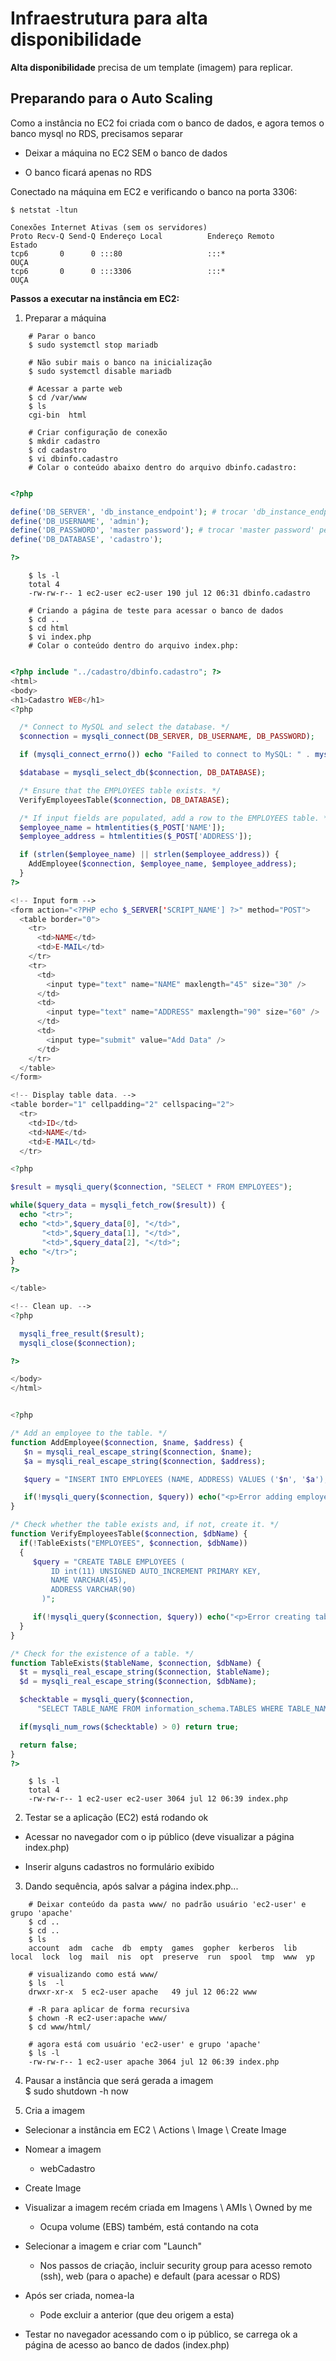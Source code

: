 # Infraestrutura para alta disponibilidade

**Alta disponibilidade** precisa de um template (imagem) para replicar.

## Preparando para o Auto Scaling

Como a instância no EC2 foi criada com o banco de dados, e agora temos o banco mysql no RDS, precisamos separar 

  - Deixar a máquina no EC2 SEM o banco de dados
  
  - O banco ficará apenas no RDS

Conectado na máquina em EC2 e verificando o banco na porta 3306:
	
	$ netstat -ltun  

	Conexões Internet Ativas (sem os servidores)
	Proto Recv-Q Send-Q Endereço Local          Endereço Remoto         Estado     
	tcp6       0      0 :::80                   :::*                    OUÇA      
	tcp6       0      0 :::3306                 :::*                    OUÇA      
  
**Passos a executar na instância em EC2:**

1) Preparar a máquina

```
	# Parar o banco
	$ sudo systemctl stop mariadb

	# Não subir mais o banco na inicialização
	$ sudo systemctl disable mariadb
	
	# Acessar a parte web
	$ cd /var/www
	$ ls
	cgi-bin  html
	
	# Criar configuração de conexão
	$ mkdir cadastro
	$ cd cadastro
	$ vi dbinfo.cadastro
	# Colar o conteúdo abaixo dentro do arquivo dbinfo.cadastro:
```

```php	

<?php

define('DB_SERVER', 'db_instance_endpoint'); # trocar 'db_instance_endpoint' pelo endpoint do banco de dados
define('DB_USERNAME', 'admin');
define('DB_PASSWORD', 'master password'); # trocar 'master password' pela senha configurada
define('DB_DATABASE', 'cadastro');

?>
```

```
	$ ls -l
	total 4
	-rw-rw-r-- 1 ec2-user ec2-user 190 jul 12 06:31 dbinfo.cadastro

	# Criando a página de teste para acessar o banco de dados
	$ cd ..
	$ cd html
	$ vi index.php
	# Colar o conteúdo dentro do arquivo index.php:
	
```	
	
```php
<?php include "../cadastro/dbinfo.cadastro"; ?>
<html>
<body>
<h1>Cadastro WEB</h1>
<?php

  /* Connect to MySQL and select the database. */
  $connection = mysqli_connect(DB_SERVER, DB_USERNAME, DB_PASSWORD);

  if (mysqli_connect_errno()) echo "Failed to connect to MySQL: " . mysqli_connect_error();

  $database = mysqli_select_db($connection, DB_DATABASE);

  /* Ensure that the EMPLOYEES table exists. */
  VerifyEmployeesTable($connection, DB_DATABASE);

  /* If input fields are populated, add a row to the EMPLOYEES table. */
  $employee_name = htmlentities($_POST['NAME']);
  $employee_address = htmlentities($_POST['ADDRESS']);

  if (strlen($employee_name) || strlen($employee_address)) {
	AddEmployee($connection, $employee_name, $employee_address);
  }
?>

<!-- Input form -->
<form action="<?PHP echo $_SERVER['SCRIPT_NAME'] ?>" method="POST">
  <table border="0">
	<tr>
	  <td>NAME</td>
	  <td>E-MAIL</td>
	</tr>
	<tr>
	  <td>
		<input type="text" name="NAME" maxlength="45" size="30" />
	  </td>
	  <td>
		<input type="text" name="ADDRESS" maxlength="90" size="60" />
	  </td>
	  <td>
		<input type="submit" value="Add Data" />
	  </td>
	</tr>
  </table>
</form>

<!-- Display table data. -->
<table border="1" cellpadding="2" cellspacing="2">
  <tr>
	<td>ID</td>
	<td>NAME</td>
	<td>E-MAIL</td>
  </tr>

<?php

$result = mysqli_query($connection, "SELECT * FROM EMPLOYEES");

while($query_data = mysqli_fetch_row($result)) {
  echo "<tr>";
  echo "<td>",$query_data[0], "</td>",
	   "<td>",$query_data[1], "</td>",
	   "<td>",$query_data[2], "</td>";
  echo "</tr>";
}
?>

</table>

<!-- Clean up. -->
<?php

  mysqli_free_result($result);
  mysqli_close($connection);

?>

</body>
</html>


<?php

/* Add an employee to the table. */
function AddEmployee($connection, $name, $address) {
   $n = mysqli_real_escape_string($connection, $name);
   $a = mysqli_real_escape_string($connection, $address);

   $query = "INSERT INTO EMPLOYEES (NAME, ADDRESS) VALUES ('$n', '$a');";

   if(!mysqli_query($connection, $query)) echo("<p>Error adding employee data.</p>");
}

/* Check whether the table exists and, if not, create it. */
function VerifyEmployeesTable($connection, $dbName) {
  if(!TableExists("EMPLOYEES", $connection, $dbName))
  {
	 $query = "CREATE TABLE EMPLOYEES (
		 ID int(11) UNSIGNED AUTO_INCREMENT PRIMARY KEY,
		 NAME VARCHAR(45),
		 ADDRESS VARCHAR(90)
	   )";

	 if(!mysqli_query($connection, $query)) echo("<p>Error creating table.</p>");
  }
}

/* Check for the existence of a table. */
function TableExists($tableName, $connection, $dbName) {
  $t = mysqli_real_escape_string($connection, $tableName);
  $d = mysqli_real_escape_string($connection, $dbName);

  $checktable = mysqli_query($connection,
	  "SELECT TABLE_NAME FROM information_schema.TABLES WHERE TABLE_NAME = '$t' AND TABLE_SCHEMA = '$d'");

  if(mysqli_num_rows($checktable) > 0) return true;

  return false;
}
?> 
```

```
	$ ls -l
	total 4
	-rw-rw-r-- 1 ec2-user ec2-user 3064 jul 12 06:39 index.php                	
```

2) Testar se a aplicação (EC2) está rodando ok

  - Acessar no navegador com o ip público (deve visualizar a página index.php)
  
  - Inserir alguns cadastros no formulário exibido
  
3) Dando sequência, após salvar a página index.php...

```
	# Deixar conteúdo da pasta www/ no padrão usuário 'ec2-user' e grupo 'apache'
	$ cd ..
	$ cd ..
	$ ls
	account  adm  cache  db  empty  games  gopher  kerberos  lib  local  lock  log  mail  nis  opt  preserve  run  spool  tmp  www  yp

	# visualizando como está www/
	$ ls  -l
	drwxr-xr-x  5 ec2-user apache   49 jul 12 06:22 www

	# -R para aplicar de forma recursiva
	$ chown -R ec2-user:apache www/
	$ cd www/html/
	
	# agora está com usuário 'ec2-user' e grupo 'apache'
	$ ls -l
	-rw-rw-r-- 1 ec2-user apache 3064 jul 12 06:39 index.php
```

4) Pausar a instância que será gerada a imagem	
	$ sudo shutdown -h now

5) Cria a imagem

  - Selecionar a instância em EC2 \ Actions \ Image \ Create Image

  - Nomear a imagem
    - webCadastro
	
  - Create Image
  
  - Visualizar a imagem recém criada em Imagens \ AMIs \ Owned by me
    
	- Ocupa volume (EBS) também, está contando na cota
	
  - Selecionar a imagem e criar com "Launch"
    - Nos passos de criação, incluir security group para acesso remoto (ssh), web (para o apache) e default (para acessar o RDS)
	
  - Após ser criada, nomea-la
    - Pode excluir a anterior (que deu origem a esta)
	
  - Testar no navegador acessando com o ip público, se carrega ok a página de acesso ao banco de dados (index.php)	